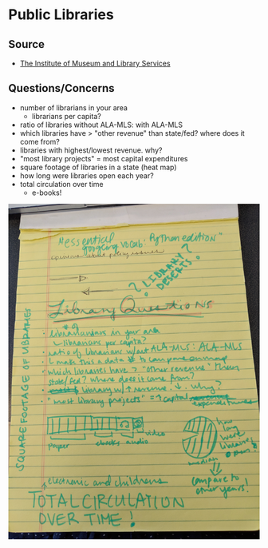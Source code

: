 # Public Libraries

## Source

* [The Institute of Museum and Library Services](https://www.imls.gov/research-evaluation/data-collection/public-libraries-survey/explore-pls-data/pls-data)

## Questions/Concerns

* number of librarians in your area
    * librarians per capita?
* ratio of libraries without ALA-MLS: with ALA-MLS
* which libraries have > "other revenue" than state/fed? where does it come from?
* libraries with highest/lowest revenue. why?
* "most library projects" = most capital expenditures
* square footage of libraries in a state (heat map)
* how long were libraries open each year?
* total circulation over time
    * e-books!

![Notes](notes.jpg)
